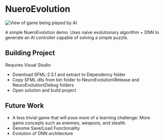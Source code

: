 # NueroEvolution


![View of game being played by AI](https://i.ibb.co/JcwbV8j/Render-View.png)


A simple NueroEvolution demo. Uses naive evolutionary algorithm + DNN to generate an AI controller capable of solving a simple puzzle.

## Building Project

Requires Visual Studio

- Download SFML-2.5.1 and extract to Dependency folder
- Copy SFML dlls from bin folder to NeuroEvolution\Release and NeuroEvolution\Debug folders
- Open solution and build project

## Future Work

- A less trivial game that will pose more of a learning challenge: More game concepts such as enemies, weapons, and stealth.
- Genome Save/Load Functionality
- Evolution of DNN architecture


